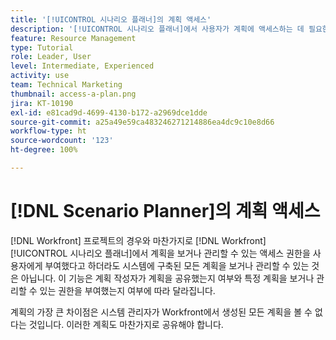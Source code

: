 ```yaml
---
title: '[!UICONTROL 시나리오 플래너]의 계획 액세스'
description: '[!UICONTROL 시나리오 플래너]에서 사용자가 계획에 액세스하는 데 필요한 [!DNL  Workfront] 권한에 대해 알아봅니다.'
feature: Resource Management
type: Tutorial
role: Leader, User
level: Intermediate, Experienced
activity: use
team: Technical Marketing
thumbnail: access-a-plan.png
jira: KT-10190
exl-id: e81cad9d-4699-4130-b172-a2969dce1dde
source-git-commit: a25a49e59ca483246271214886ea4dc9c10e8d66
workflow-type: ht
source-wordcount: '123'
ht-degree: 100%

---
```


# [!DNL Scenario Planner]의 계획 액세스

[!DNL Workfront] 프로젝트의 경우와 마찬가지로 [!DNL Workfront] [!UICONTROL 시나리오 플래너]에서 계획을 보거나 관리할 수 있는 액세스 권한을 사용자에게 부여했다고 하더라도 시스템에 구축된 모든 계획을 보거나 관리할 수 있는 것은 아닙니다. 이 기능은 계획 작성자가 계획을 공유했는지 여부와 특정 계획을 보거나 관리할 수 있는 권한을 부여했는지 여부에 따라 달라집니다.

계획의 가장 큰 차이점은 시스템 관리자가 Workfront에서 생성된 모든 계획을 볼 수 없다는 것입니다. 이러한 계획도 마찬가지로 공유해야 합니다.
